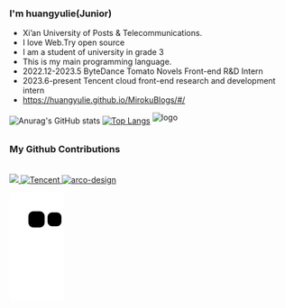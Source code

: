 ### I'm huangyulie(Junior)
 - Xi’an University of Posts & Telecommunications.
 - I love Web.Try open source
 - I am a student of university in grade 3
 - This is my main programming language.
 - 2022.12-2023.5 ByteDance Tomato Novels Front-end R&D Intern
 - 2023.6-present Tencent cloud front-end research and development intern
 - https://huangyulie.github.io/MirokuBlogs/#/


![Anurag's GitHub stats](https://github-readme-stats.vercel.app/api?username=huangyulie&show_icons=true&bg_color=00000000)
[![Top Langs](https://github-readme-stats.vercel.app/api/top-langs/?username=huangyulie)](https://github.com/huangyulie/github-readme-stats)
<img src="https://github-profile-trophy.vercel.app/?username=huangyulie&theme=flat&column=8" alt="logo" height="160" align="center" style="margin: auto; margin-bottom: 15px;" />

### My Github Contributions

<br>
<a href="#">
<img height="27px" src="https://user-images.githubusercontent.com/41336612/118458463-5c9aeb00-b72d-11eb-947f-5a1f6a7f8b9e.png" />
</a>
<a href="https://github.com/Tencent/OMI">
  <img alt="Tencent" width="22px" src="https://user-images.githubusercontent.com/41336612/118458817-b1d6fc80-b72d-11eb-8bcc-f4c995635ca3.png" />
</a>

<a href="https://github.com/arco-design/arco-design">
  <img alt="arco-design" width="22px" src="https://avatars.githubusercontent.com/u/64576149?s=200&v=4" />
</a>




![](https://raw.githubusercontent.com/huangyulie/huangyulie/main/assets/github-contribution-grid-snake.svg)
